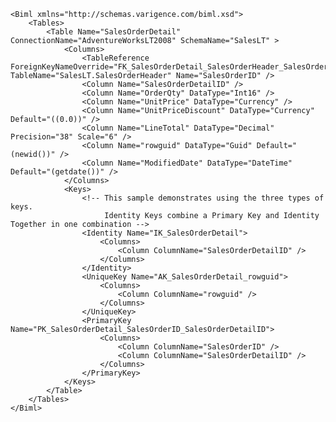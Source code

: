 	<Biml xmlns="http://schemas.varigence.com/biml.xsd">	    <Tables>	        <Table Name="SalesOrderDetail" ConnectionName="AdventureWorksLT2008" SchemaName="SalesLT" >	            <Columns>	                <TableReference ForeignKeyNameOverride="FK_SalesOrderDetail_SalesOrderHeader_SalesOrderID" TableName="SalesLT.SalesOrderHeader" Name="SalesOrderID" />	                <Column Name="SalesOrderDetailID" />	                <Column Name="OrderQty" DataType="Int16" />	                <Column Name="UnitPrice" DataType="Currency" />	                <Column Name="UnitPriceDiscount" DataType="Currency" Default="((0.0))" />	                <Column Name="LineTotal" DataType="Decimal" Precision="38" Scale="6" />	                <Column Name="rowguid" DataType="Guid" Default="(newid())" />	                <Column Name="ModifiedDate" DataType="DateTime" Default="(getdate())" />	            </Columns>	            <Keys>	                <!-- This sample demonstrates using the three types of keys.	                     Identity Keys combine a Primary Key and Identity Together in one combination -->	                <Identity Name="IK_SalesOrderDetail">	                    <Columns>	                        <Column ColumnName="SalesOrderDetailID" />	                    </Columns>	                </Identity>	                <UniqueKey Name="AK_SalesOrderDetail_rowguid">	                    <Columns>	                        <Column ColumnName="rowguid" />	                    </Columns>	                </UniqueKey>	                <PrimaryKey Name="PK_SalesOrderDetail_SalesOrderID_SalesOrderDetailID">	                    <Columns>	                        <Column ColumnName="SalesOrderID" />	                        <Column ColumnName="SalesOrderDetailID" />	                    </Columns>	                </PrimaryKey>	            </Keys>	        </Table>	    </Tables>	</Biml>
